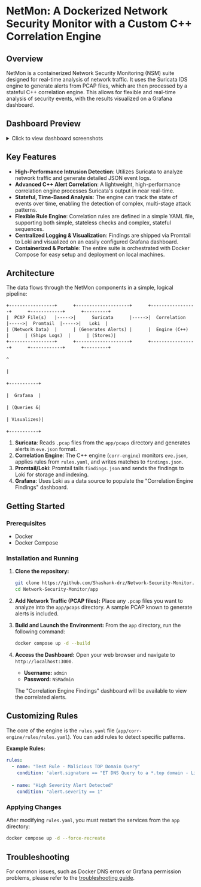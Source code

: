 # NetMon: A Dockerized Network Security Monitor with a Custom C++ Correlation Engine

## Overview

NetMon is a containerized Network Security Monitoring (NSM) suite designed for real-time analysis of network traffic. It uses the Suricata IDS engine to generate alerts from PCAP files, which are then processed by a stateful C++ correlation engine. This allows for flexible and real-time analysis of security events, with the results visualized on a Grafana dashboard.

## Dashboard Preview
<details>
  <summary>Click to view dashboard screenshots</summary>
  <p align="center">
    <em>Main Dashboard Overview</em><br>
    <img src="screenshots/S1.png" alt="Main Dashboard">
    <br><br>
    <em>Example Alert Drill-Down</em><br>
    <img src="screenshots/S3.png" alt="Detailed Alert View">
  </p>
</details>

## Key Features

- **High-Performance Intrusion Detection**: Utilizes Suricata to analyze network traffic and generate detailed JSON event logs.
- **Advanced C++ Alert Correlation**: A lightweight, high-performance correlation engine processes Suricata's output in near real-time.
- **Stateful, Time-Based Analysis**: The engine can track the state of events over time, enabling the detection of complex, multi-stage attack patterns.
- **Flexible Rule Engine**: Correlation rules are defined in a simple YAML file, supporting both simple, stateless checks and complex, stateful sequences.
- **Centralized Logging & Visualization**: Findings are shipped via Promtail to Loki and visualized on an easily configured Grafana dashboard.
- **Containerized & Portable**: The entire suite is orchestrated with Docker Compose for easy setup and deployment on local machines.

## Architecture

The data flows through the NetMon components in a simple, logical pipeline:

```
+-----------------+      +--------------------+      +-----------------+      +------------+      +---------+
|  PCAP File(s)   |----->|      Suricata      |----->|  Correlation    |----->|  Promtail  |----->|   Loki  |
| (Network Data)  |      | (Generates Alerts) |      |  Engine (C++)   |      | (Ships Logs)  |      | (Stores)|
+-----------------+      +--------------------+      +-----------------+      +------------+      +---------+
                                                                                                     ^
                                                                                                     |
                                                                                               +-----------+
                                                                                               |  Grafana  |
                                                                                               | (Queries &|
                                                                                               | Visualizes)|
                                                                                               +-----------+
```

1.  **Suricata**: Reads `.pcap` files from the `app/pcaps` directory and generates alerts in `eve.json` format.
2.  **Correlation Engine**: The C++ engine (`corr-engine`) monitors `eve.json`, applies rules from `rules.yaml`, and writes matches to `findings.json`.
3.  **Promtail/Loki**: Promtail tails `findings.json` and sends the findings to Loki for storage and indexing.
4.  **Grafana**: Uses Loki as a data source to populate the "Correlation Engine Findings" dashboard.

## Getting Started

### Prerequisites

- Docker
- Docker Compose

### Installation and Running

1.  **Clone the repository:**
    ```bash
    git clone https://github.com/Shashank-drz/Network-Security-Monitor.git
    cd Network-Security-Monitor/app
    ```

2.  **Add Network Traffic (PCAP files):**
    Place any `.pcap` files you want to analyze into the `app/pcaps` directory. A sample PCAP known to generate alerts is included.

3.  **Build and Launch the Environment:**
    From the `app` directory, run the following command:
    ```bash
    docker compose up -d --build
    ```

4.  **Access the Dashboard:**
    Open your web browser and navigate to `http://localhost:3000`.
    - **Username:** `admin`
    - **Password:** `NSMadmin`

    The "Correlation Engine Findings" dashboard will be available to view the correlated alerts.

## Customizing Rules

The core of the engine is the `rules.yaml` file (`app/corr-engine/rules/rules.yaml`). You can add rules to detect specific patterns.

**Example Rules:**
```yaml
rules:
  - name: "Test Rule - Malicious TOP Domain Query"
    condition: 'alert.signature == "ET DNS Query to a *.top domain - Likely Hostile"'

  - name: "High Severity Alert Detected"
    condition: "alert.severity == 1"
```

### Applying Changes

After modifying `rules.yaml`, you must restart the services from the `app` directory:
```bash
docker compose up -d --force-recreate
```

## Troubleshooting

For common issues, such as Docker DNS errors or Grafana permission problems, please refer to the [troubleshooting guide](./docs/troubleshooting.md).
